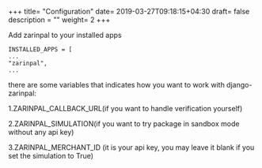 +++
title= "Configuration"
date= 2019-03-27T09:18:15+04:30
draft= false
description = ""
weight= 2
+++

<!--more-->

Add zarinpal to your installed apps
```
INSTALLED_APPS = [
...
"zarinpal",
...
```

there are some variables that indicates how you want to work with django-zarinpal:

1.ZARINPAL_CALLBACK_URL(if you want to handle verification yourself)

2.ZARINPAL_SIMULATION(if you want to try package in sandbox mode without any api key)

3.ZARINPAL_MERCHANT_ID (it is your api key, you may leave it blank if you set the simulation to True)